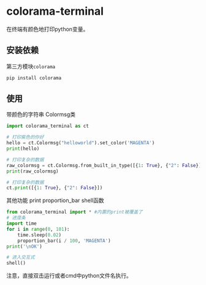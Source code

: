 # colorama-terminal

在终端有颜色地打印python变量。

## 安装依赖

第三方模块`colorama`

```bash
pip install colorama
```



## 使用

带颜色的字符串 Colormsg类

```python
import colorama_terminal as ct

# 打印紫色的你好
hello = ct.Colormsg("helloworld").set_color('MAGENTA')
print(hello)

# 打印复杂的数据
raw_colormsg = ct.Colormsg.from_built_in_type([{1: True}, {"2": False}])
print(raw_colormsg)

# 打印复杂的数据
ct.print([{1: True}, {"2": False}])
```

其他功能  print  proportion_bar shell函数

```python
from colorama_terminal import * #内置的print被覆盖了
# 进度条
import time
for i in range(0, 101):
    time.sleep(0.02)
    proportion_bar(i / 100, 'MAGENTA')
print('\nOK')

# 进入交互式
shell()
```

注意，直接双击运行或者cmd中python文件名执行。
